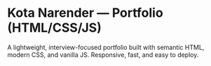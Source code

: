 # Kota Narender — Portfolio (HTML/CSS/JS)

A lightweight, interview-focused portfolio built with semantic HTML, modern CSS, and vanilla JS. Responsive, fast, and easy to deploy.


